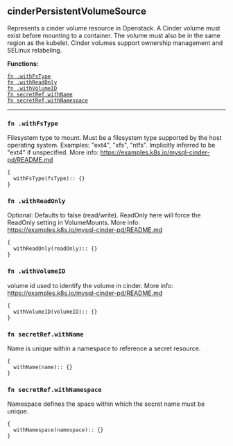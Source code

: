
## cinderPersistentVolumeSource
Represents a cinder volume resource in Openstack. A Cinder volume must exist before mounting to a container. The volume must also be in the same region as the kubelet. Cinder volumes support ownership management and SELinux relabeling.

**Functions:**

[`fn .withFsType`](#fn-withfstype)  
[`fn .withReadOnly`](#fn-withreadonly)  
[`fn .withVolumeID`](#fn-withvolumeid)  
[`fn secretRef.withName`](#fn-secretrefwithname)  
[`fn secretRef.withNamespace`](#fn-secretrefwithnamespace)  

---


### `fn .withFsType`
Filesystem type to mount. Must be a filesystem type supported by the host operating system. Examples: "ext4", "xfs", "ntfs". Implicitly inferred to be "ext4" if unspecified. More info: https://examples.k8s.io/mysql-cinder-pd/README.md
```jsonnet
{
  withFsType(fsType):: {}
}
```

### `fn .withReadOnly`
Optional: Defaults to false (read/write). ReadOnly here will force the ReadOnly setting in VolumeMounts. More info: https://examples.k8s.io/mysql-cinder-pd/README.md
```jsonnet
{
  withReadOnly(readOnly):: {}
}
```

### `fn .withVolumeID`
volume id used to identify the volume in cinder. More info: https://examples.k8s.io/mysql-cinder-pd/README.md
```jsonnet
{
  withVolumeID(volumeID):: {}
}
```

### `fn secretRef.withName`
Name is unique within a namespace to reference a secret resource.
```jsonnet
{
  withName(name):: {}
}
```

### `fn secretRef.withNamespace`
Namespace defines the space within which the secret name must be unique.
```jsonnet
{
  withNamespace(namespace):: {}
}
```


